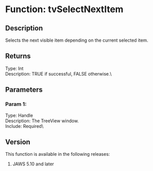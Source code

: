 # Function: tvSelectNextItem

## Description

Selects the next visible item depending on the current selected item.

## Returns

Type: Int\
Description: TRUE if successful, FALSE otherwise.\

## Parameters

### Param 1:

Type: Handle\
Description: The TreeView window.\
Include: Required\

## Version

This function is available in the following releases:

1.  JAWS 5.10 and later
